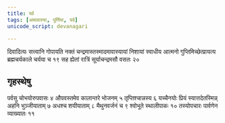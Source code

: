 ```yaml
---
title: पर्व
tags: [अमावास्या, पूर्णिमा, पर्व]
unicode_script: devanagari

---
```


दिवादित्यः सत्त्वानि गोपायति नक्तं चन्द्रमास्तस्मादमावास्यायां निशायां स्वाधीय आत्मनो गुप्तिमिच्छेत्प्रायत्य ब्रह्मचर्यकाले चर्यया च १९ सह ह्येतां रात्रिं सूर्याचन्द्रमसौ वसतः २० 

## गृहस्थेषु
पर्वसु चोभयोरुपवासः ४ औपवस्तमेव कालान्तरे भोजनम् ५ तृप्तिश्चान्नस्य ६ यच्चैनयोः प्रियं स्यात्तदेतस्मिन्न् अहनि भुञ्जीयाताम् ७ अधश्च शयीयाताम् ८ मैथुनवर्जनं च ९ श्वोभूते स्थालीपाकः १० तस्योपचारः पार्वणेन व्याख्यातः ११ 
